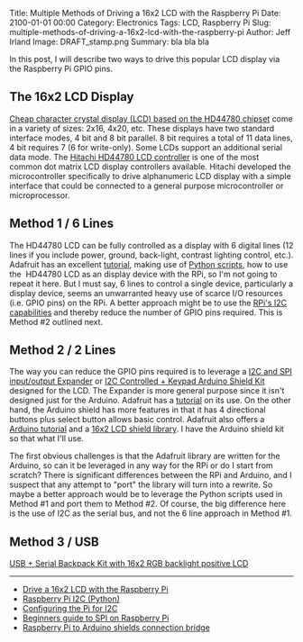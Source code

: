 Title: Multiple Methods of Driving a 16x2 LCD with the Raspberry Pi
Date: 2100-01-01 00:00
Category: Electronics
Tags: LCD, Raspberry Pi
Slug: multiple-methods-of-driving-a-16x2-lcd-with-the-raspberry-pi
Author: Jeff Irland
Image: DRAFT_stamp.png
Summary: bla bla bla

In this post, I will describe two ways to drive this popular LCD display via the Raspberry Pi GPIO pins.

## The 16x2 LCD Display
[Cheap character crystal display (LCD) based on the HD44780 chipset][01]
come in a variety of sizes: 2x16, 4x20, etc. These displays have two standard interface modes,
4 bit and 8 bit parallel. 8 bit requires a total of 11 data lines, 4 bit requires 7 (6 for write-only).
Some LCDs support an additional serial data mode.
The [Hitachi HD44780 LCD controller][02] is one of the most common dot matrix LCD display controllers available.
Hitachi developed the microcontroller specifically to drive alphanumeric LCD display
with a simple interface that could be connected to a general purpose microcontroller or microprocessor.

## Method 1 / 6 Lines
The HD44780 LCD can be fully controlled as a display with 6 digital lines
(12 lines if you include power, ground, back-light, contrast lighting control, etc.).
Adafruit has an excellent [tutorial][03], making use of [Python scripts][04],
how to use the  HD44780 LCD as an display device with the RPi, so I'm not going to repeat it here.
But I must say, 6 lines to control a single device, particularly a display device, seems an unwarranted heavy use of scarce I/O resources (i.e. GPIO pins) on the RPi.
A better approach might be to use the [RPi's I2C capabilities][05]
and thereby reduce the number of GPIO pins required.
This is Method #2 outlined next.

## Method 2 / 2 Lines
The way you can reduce the GPIO pins required is to leverage a [I2C and SPI input/output Expander][06]
or [I2C Controlled + Keypad Arduino Shield Kit][07] designed for the LCD.
The Expander is more general purpose since it isn't designed just for the Arduino.
Adafruit has a [tutorial][08] on its use. On the other hand,
the Arduino shield has more features in that it has 4 directional buttons plus select button allows basic control.
Adafruit also offers a [Arduino tutorial][09] and a [16x2 LCD shield library][10].
I have the Arduino shield kit so that what I'll use.

The first obvious challenges is that the Adafruit library are written for the Arduino,
so can it be leveraged in any way for the RPi or do I start from scratch?
There is significant differences between the RPi and Arduino,
and I suspect that any attempt to "port" the library will turn into a rewrite.
So maybe a better approach would be to leverage the Python scripts used in Method #1 and port them to Method #2.
Of course, the big difference here is the use of I2C as the serial bus, and not the 6 line approach in Method #1.

## Method 3 / USB
[USB + Serial Backpack Kit with 16x2 RGB backlight positive LCD](http://www.adafruit.com/products/782)

------

* [Drive a 16x2 LCD with the Raspberry Pi](http://learn.adafruit.com/drive-a-16x2-lcd-directly-with-a-raspberry-pi)
* [Raspberry Pi I2C (Python)](http://www.instructables.com/id/Raspberry-Pi-I2C-Python/?ALLSTEPS)
* [Configuring the Pi for I2C](http://learn.adafruit.com/using-the-bmp085-with-raspberry-pi/configuring-the-pi-for-i2c)
* [Beginners guide to SPI on Raspberry Pi](http://www.bitwizard.nl/wiki/index.php/Beginners_guide_to_SPI_on_Raspberry_Pi)
* [Raspberry Pi to Arduino shields connection bridge](http://www.cooking-hacks.com/index.php/documentation/tutorials/raspberry-pi-to-arduino-shields-connection-bridge)



[01]:http://iamsuhasm.wordpress.com/tutsproj/using-lcds/
[02]:http://en.wikipedia.org/wiki/Hitachi_HD44780_LCD_controller
[03]:http://learn.adafruit.com/drive-a-16x2-lcd-directly-with-a-raspberry-pi
[04]:https://github.com/adafruit/Adafruit-Raspberry-Pi-Python-Code
[05]:http://jeffskinnerbox.wordpress.com/2012/12/05/drive-a-16x2-lcd-with-the-raspberry-pi/
[06]:https://www.adafruit.com/products/292
[07]:https://www.adafruit.com/products/715
[08]:http://learn.adafruit.com/i2c-spi-lcd-backpack
[09]:http://learn.adafruit.com/rgb-lcd-shield
[10]:https://github.com/adafruit/Adafruit-RGB-LCD-Shield-Library
